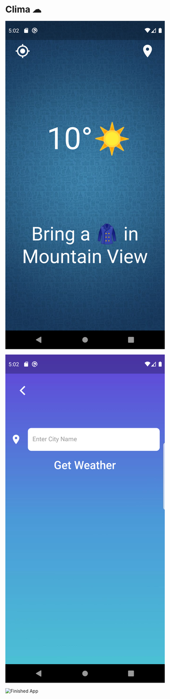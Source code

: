 # Clima ☁

![Loading Screen](images/Screenshot1.png)

![Location Screen](images/Screenshot2.png)

![Finished App](https://github.com/londonappbrewery/Images/blob/master/clima-demo.gif)
